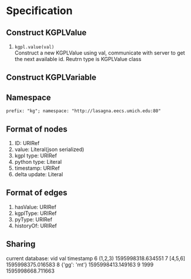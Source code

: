 # Specification

## Construct KGPLValue

1. `kgpl.value(val)`  
    Construct a new KGPLValue using val, communicate with server to get the next available id. Reutrn type is KGPLValue class

## Construct KGPLVariable

## Namespace

`prefix: "kg"; namespace: "http://lasagna.eecs.umich.edu:80"`

## Format of nodes

1. ID: URIRef
2. value: Literal(json serialized)
3. kgpl type: URIRef
4. python type: Literal
5. timestamp: URIRef
6. delta update: Literal

## Format of edges

1. hasValue: URIRef
2. kgplType: URIRef
3. pyType: URIRef
4. historyOf: URIRef

## Sharing

current database:
vid     val     timestamp
6       (1,2,3) 1595998318.634551
7       [4,5,6] 1595998375.016583
8       {'gg': 'mt'}    1595998413.149163
9       1999    1595998668.711663
